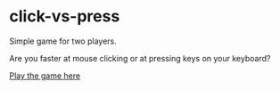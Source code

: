 # click-vs-press

Simple game for two players.

Are you faster at mouse clicking or at pressing keys on your keyboard?

[Play the game here](https://staog.github.io/click-vs-press/)
